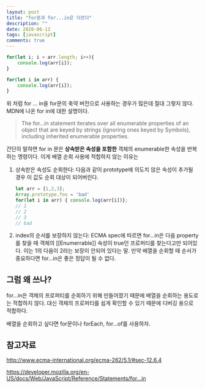 ```yaml
---
layout: post
title: "for문과 for...in은 다르다"
description: ""
date: 2020-06-13
tags: [javascript]
comments: true
---
```

```javascript
for(let i; i < arr.length; i++){
	console.log(arr[i]);
}

for(let i in arr) {
	console.log(arr[i]);
}
```

위 처럼 for ... in을 for문의 축약 버전으로 사용하는 경우가 많은데 절대 그렇지 않다. MDN에 나온 for in에 대한 설명이다.

> The for...in statement iterates over all enumerable properties of an object that are keyed by strings (ignoring ones keyed by Symbols), including inherited enumerable properties.

간단히 말하면 for in 문은 **상속받은 속성을 포함한** 객체의 enumerable한 속성을 반복하는 명령이다. 이게 배열 순회 사용에 적합하지 않는 이유는

1. 상속받은 속성도 순회한다: 다음과 같이 prototype에 의도치 않은 속성이 추가될 경우 이 값도 순회 대상이 되어버린다.

    ```javascript
    let arr = [1,2,3];
    Array.prototype.foo = 'bad'
    for(let i in arr) { console.log(arr[i])};
    // 1
    // 2
    // 3
    // bad
    ```

2. index의 순서를 보장하지 않는다: ECMA spec에 따르면 for...in은 다음 property를 찾을 때 객체의 [[Enumerrable]] 속성이 true인 프로퍼티를 찾는다고만 되어있다. 이는 1의 다음이 2라는 보장이 안되어 있다는 말. 만약 배열을 순회할 때 순서가 중요하다면 for...in은 좋은 정답이 될 수 없다.

## 그럼 왜 쓰나?

for...in은 객체의 프로퍼티를 순회하기 위해 만들어졌기 때문에 배열을 순회하는 용도로는 적합하지 않다. 대신 객체의 프로퍼티를 쉽게 확인할 수 있기 때문에 디버깅 용으로 적합하다.

배열을 순회하고 싶다면 for문이나 forEach, for...of를 사용하자.

## 참고자료

http://www.ecma-international.org/ecma-262/5.1/#sec-12.6.4

https://developer.mozilla.org/en-US/docs/Web/JavaScript/Reference/Statements/for...in
